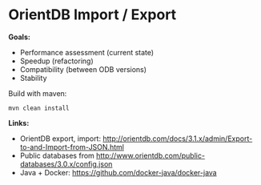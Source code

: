 # OrientDB Import / Export

**Goals:**

- Performance assessment (current state)
- Speedup (refactoring)
- Compatibility (between ODB versions)
- Stability

Build with maven:
```
mvn clean install
```

**Links:**

- OrientDB export, import: http://orientdb.com/docs/3.1.x/admin/Export-to-and-Import-from-JSON.html
- Public databases from http://www.orientdb.com/public-databases/3.0.x/config.json
- Java + Docker: https://github.com/docker-java/docker-java
